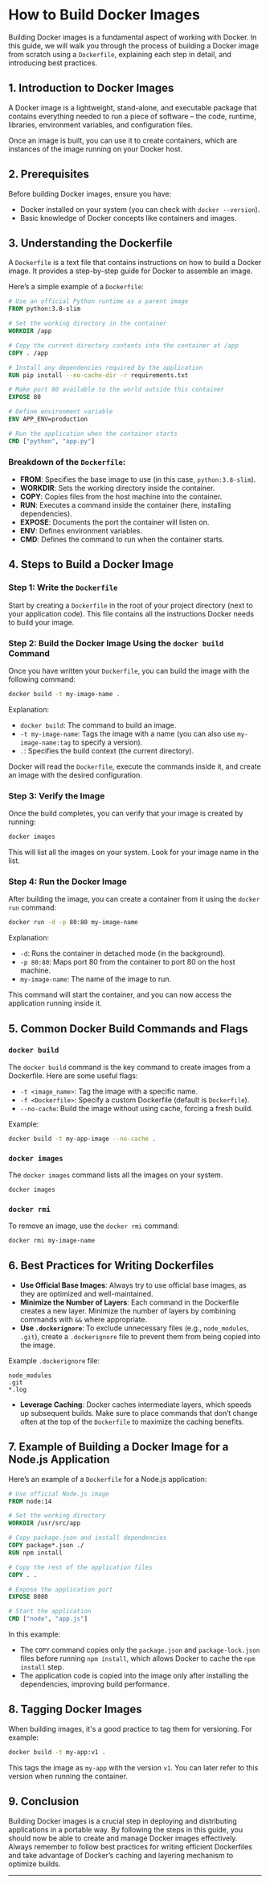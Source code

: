 # How to Build Docker Images

Building Docker images is a fundamental aspect of working with Docker. In this guide, we will walk you through the process of building a Docker image from scratch using a `Dockerfile`, explaining each step in detail, and introducing best practices.

## 1. **Introduction to Docker Images**

A Docker image is a lightweight, stand-alone, and executable package that contains everything needed to run a piece of software – the code, runtime, libraries, environment variables, and configuration files.

Once an image is built, you can use it to create containers, which are instances of the image running on your Docker host.

## 2. **Prerequisites**

Before building Docker images, ensure you have:

- Docker installed on your system (you can check with `docker --version`).
- Basic knowledge of Docker concepts like containers and images.

## 3. **Understanding the Dockerfile**

A `Dockerfile` is a text file that contains instructions on how to build a Docker image. It provides a step-by-step guide for Docker to assemble an image.

Here’s a simple example of a `Dockerfile`:

```dockerfile
# Use an official Python runtime as a parent image
FROM python:3.8-slim

# Set the working directory in the container
WORKDIR /app

# Copy the current directory contents into the container at /app
COPY . /app

# Install any dependencies required by the application
RUN pip install --no-cache-dir -r requirements.txt

# Make port 80 available to the world outside this container
EXPOSE 80

# Define environment variable
ENV APP_ENV=production

# Run the application when the container starts
CMD ["python", "app.py"]
```

### Breakdown of the `Dockerfile`:
- **FROM**: Specifies the base image to use (in this case, `python:3.8-slim`).
- **WORKDIR**: Sets the working directory inside the container.
- **COPY**: Copies files from the host machine into the container.
- **RUN**: Executes a command inside the container (here, installing dependencies).
- **EXPOSE**: Documents the port the container will listen on.
- **ENV**: Defines environment variables.
- **CMD**: Defines the command to run when the container starts.

## 4. **Steps to Build a Docker Image**

### Step 1: Write the `Dockerfile`
Start by creating a `Dockerfile` in the root of your project directory (next to your application code). This file contains all the instructions Docker needs to build your image.

### Step 2: Build the Docker Image Using the `docker build` Command
Once you have written your `Dockerfile`, you can build the image with the following command:

```bash
docker build -t my-image-name .
```

Explanation:
- `docker build`: The command to build an image.
- `-t my-image-name`: Tags the image with a name (you can also use `my-image-name:tag` to specify a version).
- `.`: Specifies the build context (the current directory).

Docker will read the `Dockerfile`, execute the commands inside it, and create an image with the desired configuration.

### Step 3: Verify the Image
Once the build completes, you can verify that your image is created by running:

```bash
docker images
```

This will list all the images on your system. Look for your image name in the list.

### Step 4: Run the Docker Image
After building the image, you can create a container from it using the `docker run` command:

```bash
docker run -d -p 80:80 my-image-name
```

Explanation:
- `-d`: Runs the container in detached mode (in the background).
- `-p 80:80`: Maps port 80 from the container to port 80 on the host machine.
- `my-image-name`: The name of the image to run.

This command will start the container, and you can now access the application running inside it.

## 5. **Common Docker Build Commands and Flags**

### `docker build`
The `docker build` command is the key command to create images from a Dockerfile. Here are some useful flags:

- `-t <image_name>`: Tag the image with a specific name.
- `-f <Dockerfile>`: Specify a custom Dockerfile (default is `Dockerfile`).
- `--no-cache`: Build the image without using cache, forcing a fresh build.

Example:

```bash
docker build -t my-app-image --no-cache .
```

### `docker images`
The `docker images` command lists all the images on your system.

```bash
docker images
```

### `docker rmi`
To remove an image, use the `docker rmi` command:

```bash
docker rmi my-image-name
```

## 6. **Best Practices for Writing Dockerfiles**

- **Use Official Base Images**: Always try to use official base images, as they are optimized and well-maintained.
- **Minimize the Number of Layers**: Each command in the Dockerfile creates a new layer. Minimize the number of layers by combining commands with `&&` where appropriate.
- **Use `.dockerignore`**: To exclude unnecessary files (e.g., `node_modules`, `.git`), create a `.dockerignore` file to prevent them from being copied into the image.
  
Example `.dockerignore` file:
```
node_modules
.git
*.log
```

- **Leverage Caching**: Docker caches intermediate layers, which speeds up subsequent builds. Make sure to place commands that don’t change often at the top of the `Dockerfile` to maximize the caching benefits.

## 7. **Example of Building a Docker Image for a Node.js Application**

Here’s an example of a `Dockerfile` for a Node.js application:

```dockerfile
# Use official Node.js image
FROM node:14

# Set the working directory
WORKDIR /usr/src/app

# Copy package.json and install dependencies
COPY package*.json ./
RUN npm install

# Copy the rest of the application files
COPY . .

# Expose the application port
EXPOSE 8080

# Start the application
CMD ["node", "app.js"]
```

In this example:
- The `COPY` command copies only the `package.json` and `package-lock.json` files before running `npm install`, which allows Docker to cache the `npm install` step.
- The application code is copied into the image only after installing the dependencies, improving build performance.

## 8. **Tagging Docker Images**

When building images, it's a good practice to tag them for versioning. For example:

```bash
docker build -t my-app:v1 .
```

This tags the image as `my-app` with the version `v1`. You can later refer to this version when running the container.

## 9. **Conclusion**

Building Docker images is a crucial step in deploying and distributing applications in a portable way. By following the steps in this guide, you should now be able to create and manage Docker images effectively. Always remember to follow best practices for writing efficient Dockerfiles and take advantage of Docker’s caching and layering mechanism to optimize builds.

---
